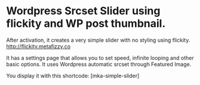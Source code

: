 # Wordpress Srcset Slider using flickity and WP post thumbnail.

After activation, it creates a very simple slider with no styling using flickity.
http://flickity.metafizzy.co

It has a settings page that allows you to set speed, infinite looping and other basic options. It uses Wordpress automatic srcset through Featured Image.

You display it with this shortcode: [mka-simple-slider]